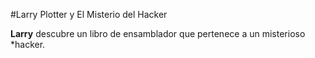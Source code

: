 #Larry Plotter y El Misterio del Hacker

**Larry** descubre un libro de ensamblador que pertenece a un misterioso *hacker.

